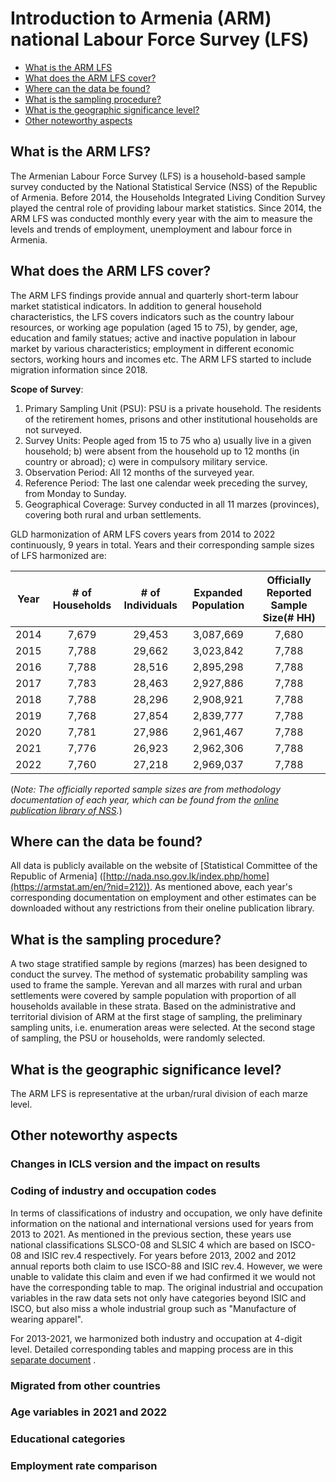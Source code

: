 # Introduction to Armenia (ARM) national Labour Force Survey (LFS)

- [What is the ARM LFS](#what-is-the-arm-lfs)
- [What does the ARM LFS cover?](#what-does-the-arm-lfs-cover)
- [Where can the data be found?](#where-can-the-data-be-found)
- [What is the sampling procedure?](#what-is-the-sampling-procedure)
- [What is the geographic significance level?](#what-is-the-geographic-significance-level)
- [Other noteworthy aspects](#other-noteworthy-aspects)

## What is the ARM LFS?

The Armenian Labour Force Survey (LFS) is a household-based sample survey conducted by the National Statistical Service (NSS) of the Republic of Armenia. Before 2014, the Households Integrated Living Condition Survey played the central role of providing labour market statistics. Since 2014, the ARM LFS was conducted monthly every year with the aim to measure the levels and trends of employment, unemployment and labour force in Armenia. 


## What does the ARM LFS cover?

The ARM LFS findings provide annual and quarterly short-term labour market statistical indicators. In addition to general household characteristics, the LFS covers indicators such as the country labour resources, or working age population (aged 15 to 75), by gender, age, education and family statues; active and inactive population in labour market by various characteristics; employment in different economic sectors, working hours and incomes etc. The ARM LFS started to include migration information since 2018. 

**Scope of Survey**:
<br>
1) Primary Sampling Unit (PSU): PSU is a private household. The residents of the retirement homes, prisons
and other institutional households are not surveyed.
2) Survey Units: People aged from 15 to 75 who a) usually live in a given household; b) were absent from the household up to 12 months (in country or abroad); c) were in compulsory military service.
3) Observation Period: All 12 months of the surveyed year.
4) Reference Period: The last one calendar week preceding the survey, from Monday to Sunday.
5) Geographical Coverage: Survey conducted in all 11 marzes (provinces), covering both rural and urban settlements.

GLD harmonization of ARM LFS covers years from 2014 to 2022 continuously, 9 years in total. Years and their corresponding sample sizes of LFS harmonized are:

| **Year**	| **# of Households**	| **# of Individuals**	| **Expanded Population**	| **Officially Reported Sample Size(# HH)**	| 
| :------:	| :-------:		| :-------:	 	| :-------:	 	| :-------:	| 
| 2014 | 7,679         | 29,453      |  3,087,669  |   7,680   |
| 2015 | 7,788         | 29,662      |  3,023,842  |   7,788   | 
| 2016 | 7,788         | 28,516      |  2,895,298  |   7,788   | 
| 2017 | 7,783         | 28,463      |  2,927,886  |   7,788   | 
| 2018 | 7,788         | 28,296      |  2,908,921  |   7,788   |
| 2019 | 7,768         | 27,854      |  2,839,777  |   7,788   | 
| 2020 | 7,781         | 27,986      |  2,961,467  |   7,788   |
| 2021 | 7,776         | 26,923      |  2,962,306  |   7,788   | 
| 2022 | 7,760         | 27,218      |  2,969,037  |   7,788   | 

(*Note: The officially reported sample sizes are from methodology documentation of each year, which can be found from the [online publication library of NSS](https://armstat.am/en/?nid=82&year=2013).*)  

## Where can the data be found?
All data is publicly available on the website of [Statistical Committee of the Republic of Armenia] ([http://nada.nso.gov.lk/index.php/home](https://armstat.am/en/?nid=212)). As mentioned above, each year's corresponding documentation on employment and other estimates can be downloaded without any restrictions from their oneline publication library.

## What is the sampling procedure?

A two stage stratified sample by regions (marzes) has been designed to conduct the survey. The method of systematic probability sampling was used to frame the sample. Yerevan and all marzes with rural and urban settlements were covered by sample population with proportion of all households available in these strata. Based on the administrative and territorial division of ARM at the first stage of sampling, the preliminary sampling units, i.e. enumeration areas were selected. At the second stage of sampling, the PSU or households, were randomly selected.  

## What is the geographic significance level?

The ARM LFS is representative at the urban/rural division of each marze level. 

## Other noteworthy aspects  

### Changes in ICLS version and the impact on results  


### Coding of industry and occupation codes

In terms of classifications of industry and occupation, we only have definite information on the national and international versions used for years from 2013 to 2021. As mentioned in the previous section, these years use national classifications SLSCO-08 and SLSIC 4 which are based on ISCO-08 and ISIC rev.4 respectively. For years before 2013, 2002 and 2012 annual reports both claim to use ISCO-88 and ISIC rev.4. However, we were unable to validate this claim and even if we had confirmed it we would not have the corresponding table to map. The original industrial and occupation variables in the raw data sets not only have categories beyond ISIC and ISCO, but also miss a whole industrial group such as "Manufacture of wearing apparel". 

For 2013-2021, we harmonized both industry and occupation at 4-digit level. Detailed corresponding tables and mapping process are in this [separate document](Correspondence_National_International_Classifications.md) . 


### Migrated from other countries



### Age variables in 2021 and 2022



### Educational categories


### Employment rate comparison
